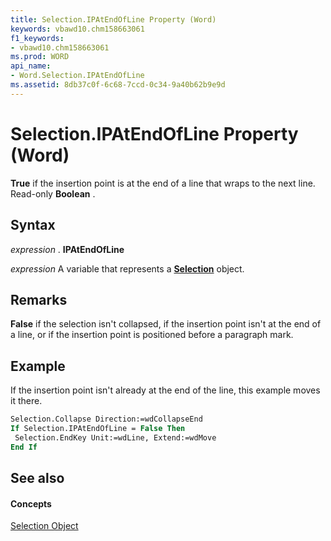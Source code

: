 ```yaml
---
title: Selection.IPAtEndOfLine Property (Word)
keywords: vbawd10.chm158663061
f1_keywords:
- vbawd10.chm158663061
ms.prod: WORD
api_name:
- Word.Selection.IPAtEndOfLine
ms.assetid: 8db37c0f-6c68-7ccd-0c34-9a40b62b9e9d
---
```



# Selection.IPAtEndOfLine Property (Word)

 **True** if the insertion point is at the end of a line that wraps to the next line. Read-only **Boolean** .


## Syntax

 _expression_ . **IPAtEndOfLine**

 _expression_ A variable that represents a **[Selection](selection-object-word.md)** object.


## Remarks

 **False** if the selection isn't collapsed, if the insertion point isn't at the end of a line, or if the insertion point is positioned before a paragraph mark.


## Example

If the insertion point isn't already at the end of the line, this example moves it there.


```vb
Selection.Collapse Direction:=wdCollapseEnd 
If Selection.IPAtEndOfLine = False Then 
 Selection.EndKey Unit:=wdLine, Extend:=wdMove 
End If
```


## See also


#### Concepts


[Selection Object](selection-object-word.md)

